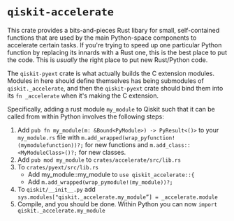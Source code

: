 # `qiskit-accelerate`

This crate provides a bits-and-pieces Rust libary for small, self-contained functions
that are used by the main Python-space components to accelerate certain tasks.  If you're trying to
speed up one particular Python function by replacing its innards with a Rust one, this is the best
place to put the code.  This is _usually_ the right place to put new Rust/Python code.

The `qiskit-pyext` crate is what actually builds the C extension modules.  Modules in here should define
themselves has being submodules of `qiskit._accelerate`, and then the `qiskit-pyext` crate should bind them
into its `fn _accelerate` when it's making the C extension.

Specifically, adding a rust module `my_module` to Qiskit such that it can be called from within Python involves
the following steps:
1. Add `pub fn my_module(m: &Bound<PyModule>) -> PyResult<()>` to your `my_module.rs` file with `m.add_wrapped(wrap_pyfunction!(mymodulefunction))?;` for new functions and `m.add_class::<MyModuleClass>()?;` for new classes.
2. Add `pub mod my_module` to  `crates/accelerate/src/lib.rs`
3. To `crates/pyext/src/lib.rs` 
   * Add my_module::my_module to `use qiskit_accelerate::{`
   * Add `m.add_wrapped(wrap_pymodule!(my_module))?;`
5. To `qiskit/__init__.py` add `sys.modules["qiskit._accelerate.my_module”] = _accelerate.module`
6. Compile, and you should be done. Within Python you can now `import qiskit._accelerate.my_module`
